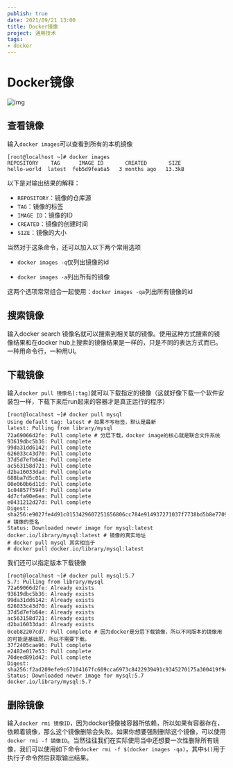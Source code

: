 ```yaml
---
publish: true
date: 2021/09/21 13:00
title: Docker镜像
project: 通用技术
tags:
- docker
---
```


# Docker镜像

![img](/tech/docker/docker-image.png)

## 查看镜像

输入`docker images`可以查看到所有的本机镜像

```shell
[root@localhost ~]# docker images
REPOSITORY    TAG      IMAGE ID       CREATED       SIZE
hello-world  latest  feb5d9fea6a5   3 months ago   13.3kB
```

以下是对输出结果的解释：

- `REPOSITORY`：镜像的仓库源
- `TAG`：镜像的标签
- `IMAGE ID`：镜像的ID
- `CREATED`：镜像的创建时间
- `SIZE`：镜像的大小

当然对于这条命令，还可以加入以下两个常用选项

- `docker images -q`仅列出镜像的id

- `docker images -a`列出所有的镜像

这两个选项常常组合一起使用：`docker images -qa`列出所有镜像的id

## 搜索镜像

输入docker search 镜像名就可以搜索到相关联的镜像。使用这种方式搜索的镜像结果和在docker hub上搜索的镜像结果是一样的，只是不同的表达方式而已。一种用命令行，一种用UI。

## 下载镜像

输入`docker pull 镜像名[:tag]`就可以下载指定的镜像（这就好像下载一个软件安装包一样，下载下来后run起来的容器才是真正运行的程序）

```shell
[root@localhost ~]# docker pull mysql
Using default tag: latest # 如果不写标签，默认是最新
latest: Pulling from library/mysql
72a69066d2fe: Pull complete # 分层下载，docker image的核心就是联合文件系统
93619dbc5b36: Pull complete
99da31dd6142: Pull complete
626033c43d70: Pull complete
37d5d7efb64e: Pull complete
ac563158d721: Pull complete
d2ba16033dad: Pull complete
688ba7d5c01a: Pull complete
00e060b6d11d: Pull complete
1c04857f594f: Pull complete
4d7cfa90e6ea: Pull complete
e0431212d27d: Pull complete
Digest: sha256:e9027fe4d91c0153429607251656806cc784e914937271037f7738bd5b8e7709 # 镜像的签名
Status: Downloaded newer image for mysql:latest
docker.io/library/mysql:latest # 镜像的真实地址
# docker pull mysql 其实相当于
# docker pull docker.io/library/mysql:latest
```

我们还可以指定版本下载镜像

```shell
[root@localhost ~]# docker pull mysql:5.7
5.7: Pulling from library/mysql
72a69066d2fe: Already exists
93619dbc5b36: Already exists
99da31dd6142: Already exists
626033c43d70: Already exists
37d5d7efb64e: Already exists
ac563158d721: Already exists
d2ba16033dad: Already exists
0ceb82207cd7: Pull complete # 因为docker是分层下载镜像，所以不同版本的镜像用的可能是基础层，所以不需要下载。
37f2405cae96: Pull complete
e2482e017e53: Pull complete
70deed891d42: Pull complete
Digest: sha256:f2ad209efe9c67104167fc609cca6973c8422939491c9345270175a300419f94
Status: Downloaded newer image for mysql:5.7
docker.io/library/mysql:5.7
```

## 删除镜像

输入`docker rmi 镜像ID`，因为docker镜像被容器所依赖，所以如果有容器存在，依赖着镜像，那么这个镜像删除会失败。如果你想要强制删除这个镜像，可以使用`docker rmi -f 镜像ID`。当然往往我们在实际使用当中还想要一次性删除所有镜像，我们可以使用如下命令`docker rmi -f $(docker images -qa)`，其中`$()`用于执行子命令然后获取输出结果。
